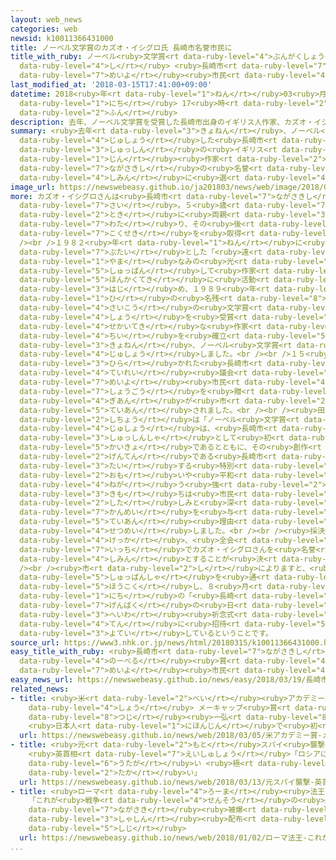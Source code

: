 ```yaml
---
layout: web_news
categories: web
newsid: k10011366431000
title: ノーベル文学賞のカズオ・イシグロ氏 長崎市名誉市民に
title_with_ruby: ノーベル<ruby>文学賞<rt data-ruby-level="4">ぶんがくしょう</rt></ruby>のカズオ・イシグロ<ruby>氏<rt
  data-ruby-level="4">し</rt></ruby> <ruby>長崎市<rt data-ruby-level="7">ながさきし</rt></ruby><ruby>名誉<rt
  data-ruby-level="7">めいよ</rt></ruby><ruby>市民<rt data-ruby-level="4">しみん</rt></ruby>に
last_modified_at: '2018-03-15T17:41:00+09:00'
datetime: 2018<ruby>年<rt data-ruby-level="1">ねん</rt></ruby>03<ruby>月<rt data-ruby-level="1">がつ</rt></ruby>15<ruby>日<rt
  data-ruby-level="1">にち</rt></ruby> 17<ruby>時<rt data-ruby-level="2">じ</rt></ruby>41<ruby>分<rt
  data-ruby-level="2">ふん</rt></ruby>
description: 去年、ノーベル文学賞を受賞した長崎市出身のイギリス人作家、カズオ・イシグロさんが長崎市の名誉市民に選ばれました。
summary: <ruby>去年<rt data-ruby-level="3">きょねん</rt></ruby>、ノーベル<ruby>文学賞<rt data-ruby-level="4">ぶんがくしょう</rt></ruby>を<ruby>受賞<rt
  data-ruby-level="4">じゅしょう</rt></ruby>した<ruby>長崎市<rt data-ruby-level="7">ながさきし</rt></ruby><ruby>出身<rt
  data-ruby-level="3">しゅっしん</rt></ruby>の<ruby>イギリス<rt data-ruby-level="1">いぎりす</rt></ruby><ruby>人<rt
  data-ruby-level="1">じん</rt></ruby><ruby>作家<rt data-ruby-level="2">さっか</rt></ruby>、カズオ・イシグロさんが<ruby>長崎市<rt
  data-ruby-level="7">ながさきし</rt></ruby>の<ruby>名誉<rt data-ruby-level="7">めいよ</rt></ruby><ruby>市民<rt
  data-ruby-level="4">しみん</rt></ruby>に<ruby>選<rt data-ruby-level="4">えら</rt></ruby>ばれました。
image_url: https://newswebeasy.github.io/ja201803/news/web/image/2018/03/15/K10011366431_1803151752_1803151754_01_02.jpg
more: カズオ・イシグロさんは<ruby>長崎市<rt data-ruby-level="7">ながさきし</rt></ruby><ruby>出身<rt data-ruby-level="3">しゅっしん</rt></ruby>の６３<ruby>歳<rt
  data-ruby-level="7">さい</rt></ruby>。５<ruby>歳<rt data-ruby-level="7">さい</rt></ruby>の<ruby>時<rt
  data-ruby-level="2">とき</rt></ruby>に<ruby>両親<rt data-ruby-level="3">りょうしん</rt></ruby>とともにイギリスに<ruby>渡<rt
  data-ruby-level="7">わた</rt></ruby>り、その<ruby>後<rt data-ruby-level="2">ご</rt></ruby>、イギリス<ruby>国籍<rt
  data-ruby-level="7">こくせき</rt></ruby>を<ruby>取得<rt data-ruby-level="4">しゅとく</rt></ruby>しました。<br
  /><br />１９８２<ruby>年<rt data-ruby-level="1">ねん</rt></ruby>に<ruby>長崎<rt data-ruby-level="7">ながさき</rt></ruby>を<ruby>舞台<rt
  data-ruby-level="7">ぶたい</rt></ruby>とした「<ruby>遠<rt data-ruby-level="2">とお</rt></ruby>い<ruby>山<rt
  data-ruby-level="1">やま</rt></ruby>なみの<ruby>光<rt data-ruby-level="2">ひかり</rt></ruby>」を<ruby>出版<rt
  data-ruby-level="5">しゅっぱん</rt></ruby>して<ruby>作家<rt data-ruby-level="2">さっか</rt></ruby>として<ruby>本格的<rt
  data-ruby-level="5">ほんかくてき</rt></ruby>に<ruby>活動<rt data-ruby-level="3">かつどう</rt></ruby>を<ruby>始<rt
  data-ruby-level="3">はじ</rt></ruby>め、１９８９<ruby>年<rt data-ruby-level="1">ねん</rt></ruby>には「<ruby>日<rt
  data-ruby-level="1">ひ</rt></ruby>の<ruby>名残<rt data-ruby-level="8">なご</rt></ruby>り」でイギリス<ruby>最高<rt
  data-ruby-level="4">さいこう</rt></ruby>の<ruby>文学賞<rt data-ruby-level="4">ぶんがくしょう</rt></ruby>、ブッカー<ruby>賞<rt
  data-ruby-level="4">しょう</rt></ruby>を<ruby>受賞<rt data-ruby-level="4">じゅしょう</rt></ruby>するなど、<ruby>世界的<rt
  data-ruby-level="4">せかいてき</rt></ruby>な<ruby>作家<rt data-ruby-level="2">さっか</rt></ruby>としての<ruby>地位<rt
  data-ruby-level="4">ちい</rt></ruby>を<ruby>確立<rt data-ruby-level="5">かくりつ</rt></ruby>し、<ruby>去年<rt
  data-ruby-level="3">きょねん</rt></ruby>、ノーベル<ruby>文学賞<rt data-ruby-level="4">ぶんがくしょう</rt></ruby>を<ruby>受賞<rt
  data-ruby-level="4">じゅしょう</rt></ruby>しました。<br /><br />１５<ruby>日<rt data-ruby-level="1">にち</rt></ruby>に<ruby>開<rt
  data-ruby-level="3">ひら</rt></ruby>かれた<ruby>長崎市<rt data-ruby-level="7">ながさきし</rt></ruby>の<ruby>定例<rt
  data-ruby-level="4">ていれい</rt></ruby><ruby>議会<rt data-ruby-level="4">ぎかい</rt></ruby>で、カズオ・イシグロさんに<ruby>名誉<rt
  data-ruby-level="7">めいよ</rt></ruby><ruby>市民<rt data-ruby-level="4">しみん</rt></ruby>の<ruby>称号<rt
  data-ruby-level="7">しょうごう</rt></ruby>を<ruby>贈<rt data-ruby-level="7">おく</rt></ruby>る<ruby>議案<rt
  data-ruby-level="4">ぎあん</rt></ruby>が<ruby>市<rt data-ruby-level="2">し</rt></ruby>から<ruby>提案<rt
  data-ruby-level="5">ていあん</rt></ruby>されました。<br /><br /><ruby>田上<rt data-ruby-level="1">たうえ</rt></ruby><ruby>市長<rt
  data-ruby-level="2">しちょう</rt></ruby>は「ノーベル<ruby>文学賞<rt data-ruby-level="4">ぶんがくしょう</rt></ruby>の<ruby>受賞<rt
  data-ruby-level="4">じゅしょう</rt></ruby>は、<ruby>長崎市<rt data-ruby-level="7">ながさきし</rt></ruby><ruby>出身者<rt
  data-ruby-level="3">しゅっしんしゃ</rt></ruby>として<ruby>初<rt data-ruby-level="4">はじ</rt></ruby>めての<ruby>快挙<rt
  data-ruby-level="5">かいきょ</rt></ruby>であるとともに、その<ruby>創作<rt data-ruby-level="6">そうさく</rt></ruby>の<ruby>原点<rt
  data-ruby-level="2">げんてん</rt></ruby>である<ruby>長崎市<rt data-ruby-level="7">ながさきし</rt></ruby>に<ruby>対<rt
  data-ruby-level="3">たい</rt></ruby>する<ruby>特別<rt data-ruby-level="4">とくべつ</rt></ruby>な<ruby>思<rt
  data-ruby-level="2">おも</rt></ruby>いや<ruby>平和<rt data-ruby-level="3">へいわ</rt></ruby>を<ruby>願<rt
  data-ruby-level="4">ねが</rt></ruby>う<ruby>強<rt data-ruby-level="2">つよ</rt></ruby>い<ruby>気持<rt
  data-ruby-level="3">きも</rt></ruby>ちは<ruby>市民<rt data-ruby-level="4">しみん</rt></ruby>に<ruby>親<rt
  data-ruby-level="2">した</rt></ruby>しみと<ruby>深<rt data-ruby-level="3">ふか</rt></ruby>い<ruby>感銘<rt
  data-ruby-level="7">かんめい</rt></ruby>を<ruby>与<rt data-ruby-level="7">あた</rt></ruby>えている」と<ruby>提案<rt
  data-ruby-level="5">ていあん</rt></ruby><ruby>理由<rt data-ruby-level="3">りゆう</rt></ruby>を<ruby>説明<rt
  data-ruby-level="4">せつめい</rt></ruby>しました。<br /><br /><ruby>採決<rt data-ruby-level="5">さいけつ</rt></ruby>の<ruby>結果<rt
  data-ruby-level="4">けっか</rt></ruby>、<ruby>全会<rt data-ruby-level="3">ぜんかい</rt></ruby><ruby>一致<rt
  data-ruby-level="7">いっち</rt></ruby>でカズオ・イシグロさんを<ruby>名誉<rt data-ruby-level="7">めいよ</rt></ruby><ruby>市民<rt
  data-ruby-level="4">しみん</rt></ruby>とすることが<ruby>決<rt data-ruby-level="3">き</rt></ruby>まりました。<br
  /><br /><ruby>市<rt data-ruby-level="2">し</rt></ruby>によりますと、<ruby>本人<rt data-ruby-level="1">ほんにん</rt></ruby>には<ruby>出版社<rt
  data-ruby-level="5">しゅっぱんしゃ</rt></ruby>を<ruby>通<rt data-ruby-level="2">つう</rt></ruby>じて<ruby>報告<rt
  data-ruby-level="5">ほうこく</rt></ruby>し、８<ruby>月<rt data-ruby-level="1">がつ</rt></ruby>９<ruby>日<rt
  data-ruby-level="1">にち</rt></ruby>の「<ruby>長崎<rt data-ruby-level="7">ながさき</rt></ruby><ruby>原爆<rt
  data-ruby-level="7">げんばく</rt></ruby>の<ruby>日<rt data-ruby-level="7">ひ</rt></ruby>」の<ruby>平和<rt
  data-ruby-level="3">へいわ</rt></ruby><ruby>祈念式<rt data-ruby-level="7">きねんしき</rt></ruby><ruby>典<rt
  data-ruby-level="4">てん</rt></ruby>に<ruby>招待<rt data-ruby-level="5">しょうたい</rt></ruby>することなどを<ruby>予定<rt
  data-ruby-level="3">よてい</rt></ruby>しているということです。
source_url: https://www3.nhk.or.jp/news/html/20180315/k10011366431000.html
easy_title_with_ruby: <ruby>長崎市<rt data-ruby-level="7">ながさきし</rt></ruby>が<ruby>ノーベル<rt
  data-ruby-level="4">のーべる</rt></ruby><ruby>賞<rt data-ruby-level="4">しょう</rt></ruby>のカズオ・イシグロさんを<ruby>名誉<rt
  data-ruby-level="7">めいよ</rt></ruby><ruby>市民<rt data-ruby-level="4">しみん</rt></ruby>にする
easy_news_url: https://newswebeasy.github.io/news/easy/2018/03/19/長崎市がノーベル賞のカズオイシグロさんを名誉市民にする
related_news:
- title: <ruby>米<rt data-ruby-level="2">べい</rt></ruby><ruby>アカデミー<rt data-ruby-level="4">あかでみー</rt></ruby><ruby>賞<rt
    data-ruby-level="4">しょう</rt></ruby> メーキャップ<ruby>賞<rt data-ruby-level="4">しょう</rt></ruby>に<ruby>辻<rt
    data-ruby-level="8">つじ</rt></ruby><ruby>一弘<rt data-ruby-level="8">かずひろ</rt></ruby>さん
    <ruby>日本人<rt data-ruby-level="1">にほんじん</rt></ruby>で<ruby>初<rt data-ruby-level="4">はじ</rt></ruby>めて
  url: https://newswebeasy.github.io/news/web/2018/03/05/米アカデミー賞-メーキャップ賞に辻一弘さん-日本人で初めて
- title: <ruby>元<rt data-ruby-level="2">もと</rt></ruby>スパイ<ruby>襲撃<rt data-ruby-level="7">しゅうげき</rt></ruby>
    <ruby>英首相<rt data-ruby-level="7">えいしゅしょう</rt></ruby>「ロシアに<ruby>責任<rt data-ruby-level="5">せきにん</rt></ruby>ある<ruby>疑<rt
    data-ruby-level="6">うたが</rt></ruby>い <ruby>極<rt data-ruby-level="7">きわ</rt></ruby>めて<ruby>高<rt
    data-ruby-level="2">たか</rt></ruby>い」
  url: https://newswebeasy.github.io/news/web/2018/03/13/元スパイ襲撃-英首相ロシアに責任ある疑い-極めて高い
- title: <ruby>ローマ<rt data-ruby-level="4">ろーま</rt></ruby><ruby>法王<rt data-ruby-level="4">ほうおう</rt></ruby>
    「これが<ruby>戦争<rt data-ruby-level="4">せんそう</rt></ruby>の<ruby>結末<rt data-ruby-level="4">けつまつ</rt></ruby>だ」<ruby>長崎<rt
    data-ruby-level="7">ながさき</rt></ruby><ruby>被爆<rt data-ruby-level="7">ひばく</rt></ruby><ruby>写真<rt
    data-ruby-level="3">しゃしん</rt></ruby><ruby>配布<rt data-ruby-level="5">はいふ</rt></ruby>を<ruby>指示<rt
    data-ruby-level="5">しじ</rt></ruby>
  url: https://newswebeasy.github.io/news/web/2018/01/02/ローマ法王-これが戦争の結末だ長崎被爆写真配布を指示
...
```

